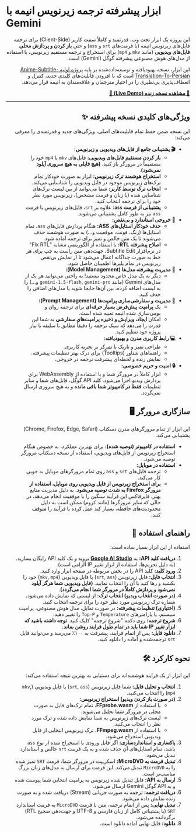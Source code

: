 # ابزار پیشرفته ترجمه زیرنویس انیمه با Gemini

<div dir="rtl">

این پروژه یک ابزار تحت وب، قدرتمند و کاملاً سمت کاربر (Client-Side) برای ترجمه فایل‌های زیرنویس انیمه (با فرمت‌های `srt` و `ass`) و حتی **باز کردن و پردازش محلی فایل‌های ویدیویی** (مانند `mkv` و `mp4`) برای استخراج و ترجمه مستقیم زیرنویس، با استفاده از مدل‌های هوش مصنوعی پیشرفته گوگل (Gemini) است.

این ابزار، نسخه بهبودیافته و توسعه‌داده‌شده بر پایه [پروژه اولیه Anime-Subtitle-Translation-To-Persian](https://github.com/Kthree-K3/Anime-Subtitle-Translation-To-Persian) است که با افزودن قابلیت‌های کلیدی جدید، کنترل و انعطاف‌پذیری بی‌نظیری را در اختیار مترجمان و علاقه‌مندان به انیمه قرار می‌دهد.

[**🚀 مشاهده نسخه زنده (Live Demo) 🚀**](https://kthree-k3.github.io/Anime-Subtitle-Translation-To-Persian-Webpage/)

</div>

---

<h2 align="right">✨ ویژگی‌های کلیدی نسخه پیشرفته</h2>

<div dir="rtl">
این نسخه ضمن حفظ تمام قابلیت‌های اصلی، ویژگی‌های جدید و قدرتمندی را معرفی می‌کند:
<ul>
  <li><b>🎬 پشتیبانی جامع از فایل‌های ویدیویی و زیرنویس:</b>
    <ul>
      <li><b>باز کردن مستقیم فایل‌های ویدیویی:</b> فایل‌های <code>mkv</code> یا <code>mp4</code> خود را مستقیماً در مرورگر باز کنید. <b>(هیچ فایلی به هیچ سروری آپلود نمی‌شود)</b>.</li>
      <li><b>استخراج هوشمند ترک زیرنویس:</b> ابزار به صورت خودکار تمام ترک‌های زیرنویس موجود در فایل ویدیویی را شناسایی می‌کند.</li>
      <li><b>انتخاب ترک توسط کاربر:</b> شما می‌توانید از بین لیست ترک‌های شناسایی شده (با زبان و فرمت مشخص)، زیرنویس مورد نظر خود را برای ترجمه انتخاب کنید.</li>
      <li><b>پشتیبانی از فرمت <code>ass</code>:</b> علاوه بر <code>srt</code>، فایل‌های زیرنویس با فرمت <code>ass</code> نیز به طور کامل پشتیبانی می‌شوند.</li>
    </ul>
  </li>
  <li><b>📄 خروجی استاندارد و بی‌نقص:</b>
    <ul>
      <li><b>حذف خودکار استایل‌های ASS:</b> هنگام پردازش فایل‌های <code>ass</code>، تمام استایل‌ها (رنگ، فونت، موقعیت و...) به صورت هوشمند حذف می‌شوند تا یک متن خالص و تمیز برای ترجمه آماده شود.</li>
      <li><b>اصلاح پیشرفته RTL:</b> با استفاده از الگوریتمی مشابه "Fix RTL" در نرم‌افزار Subtitle Edit، جهت‌دهی متن راست به چپ برای هر خط به صورت جداگانه اعمال می‌شود تا از نمایش بی‌نقص زیرنویس در تمام پلیرها اطمینان حاصل شود.</li>
    </ul>
  </li>
  <li><b>🧰 مدیریت پیشرفته مدل‌ها (Model Management):</b>
    <ul>
      <li>دیگر به یک مدل خاص محدود نیستید! به راحتی می‌توانید هر یک از مدل‌های Gemini (مانند <code>gemini-1.5-flash</code>, <code>gemini-pro</code> و...) را به لیست اضافه کرده، بین آن‌ها جابجا شوید یا مدل‌های اضافی را حذف کنید.</li>
    </ul>
  </li>
  <li><b>📝 مدیریت و سفارشی‌سازی پرامپت‌ها (Prompt Management):</b>
    <ul>
      <li>یک <b>پرامپت پیش‌فرض بسیار حرفه‌ای</b> برای ترجمه روان و بومی‌سازی شده انیمه تعبیه شده است.</li>
      <li>امکان <b>ایجاد، ویرایش و ذخیره پرامپت‌های سفارشی</b> به شما این قدرت را می‌دهد که سبک ترجمه را دقیقاً مطابق با سلیقه یا نیاز پروژه خود تنظیم کنید.</li>
    </ul>
  </li>
  <li><b>💻 رابط کاربری مدرن و بهبودیافته:</b>
    <ul>
      <li>طراحی تمیز و تاریک با تمرکز بر تجربه کاربری.</li>
      <li>راهنماهای شناور (Tooltips) برای درک بهتر تنظیمات پیشرفته.</li>
      <li>نمایش زنده و لحظه‌ای پیشرفت ترجمه در خروجی.</li>
    </ul>
  </li>
  <li><b>🔒 امنیت و حریم خصوصی:</b>
    <ul>
      <li>ابزار کاملاً در مرورگر شما و با استفاده از WebAssembly برای پردازش ویدیو اجرا می‌شود. کلید API گوگل، فایل‌های شما و سایر تنظیمات <b>فقط در کامپیوتر شما باقی مانده</b> و به هیچ سروری ارسال نمی‌گردد.</li>
    </ul>
  </li>
</ul>
</div>

<h2 align="right">🖥️ سازگاری مرورگر</h2>

<div dir="rtl">
این ابزار از تمام مرورگرهای مدرن دسکتاپ (Chrome, Firefox, Edge, Safari) پشتیبانی می‌کند.
<ul>
  <li><b>استفاده در کامپیوتر (توصیه شده):</b> برای بهترین عملکرد، به خصوص هنگام استخراج زیرنویس از فایل‌های ویدیویی، استفاده از نسخه دسکتاپ مرورگر توصیه می‌شود.</li>
  <li><b>استفاده در موبایل:</b>
    <ul>
      <li>ترجمه فایل‌های <code>srt</code> و <code>ass</code> روی تمام مرورگرهای موبایل به خوبی کار می‌کند.</li>
      <li><b>برای استخراج زیرنویس از فایل ویدیویی روی موبایل، استفاده از مرورگر Firefox به شدت توصیه می‌شود.</b> به دلیل مدیریت منابع بهتر، فایرفاکس این فرآیند سنگین را با موفقیت انجام می‌دهد، در حالی که سایر مرورگرها (مانند کروم) ممکن است به دلیل محدودیت‌های حافظه، بسیار کند عمل کرده یا فرآیند را متوقف کنند.</li>
    </ul>
  </li>
</ul>
</div>

<h2 align="right">🚀 راهنمای استفاده</h2>

<div dir="rtl">
استفاده از این ابزار بسیار ساده است:
<ol>
  <li><strong>دریافت کلید API:</strong> به <a href="https://aistudio.google.com/apikey" target="_blank"><strong>Google AI Studio</strong></a> بروید و یک کلید API رایگان بسازید. (به دلیل تحریم‌ها، استفاده از ابزار تغییر IP الزامی است).</li>
  <li><strong>ورود کلید:</strong> کلید API را در بخش مربوطه در صفحه ابزار وارد کنید.</li>
  <li><strong>انتخاب فایل:</strong> فایل زیرنویس (<code>srt</code>, <code>ass</code>) یا فایل ویدیویی (<code>mkv</code>, <code>mp4</code>) خود را بکشید و رها کنید یا آن را انتخاب نمایید. <strong>(فایل ویدیویی شما هرگز آپلود نمی‌شود و پردازش کاملاً در مرورگر شما انجام می‌گردد)</strong>.</li>
  <li><strong>(در صورت انتخاب ویدیو) انتخاب ترک:</strong> از لیستی که نمایش داده می‌شود، شماره ترک زیرنویس مورد نظر خود را برای ترجمه انتخاب کنید.</li>
  <li><strong>(اختیاری) تنظیمات پیشرفته:</strong> در صورت تمایل، مدل هوش مصنوعی، پرامپت سیستم، یا پارامترهای <code>Temperature</code> و <code>Top-P</code> را تغییر دهید.</li>
  <li><strong>شروع ترجمه:</strong> روی دکمه "شروع ترجمه" کلیک کنید. <strong>توجه داشته باشید که ابزار تغییر IP شما باید در تمام طول فرایند روشن بماند.</strong></li>
  <li><strong>دانلود فایل:</strong> پس از اتمام فرایند، پیشرفت به ۱۰۰٪ می‌رسد و می‌توانید فایل <code>srt</code> ترجمه‌شده و آماده را دانلود کنید.</li>
</ol>
</div>

<h2 align="right">🛠️ نحوه کارکرد</h2>

<div dir="rtl">
این ابزار از یک فرایند هوشمندانه برای دستیابی به بهترین نتیجه استفاده می‌کند:
<ol>
  <li><strong>انتخاب و تحلیل فایل:</strong> شما فایل زیرنویس (<code>srt</code>, <code>ass</code>) یا فایل ویدیویی (<code>mkv</code>, <code>mp4</code>) را انتخاب می‌کنید.</li>
  <li><strong>(در صورت باز کردن ویدیو) استخراج زیرنویس:</strong>
    <ul>
      <li>با استفاده از <b>FFprobe.wasm</b>، تمام ترک‌های فایل به صورت محلی در مرورگر شما تحلیل می‌شوند.</li>
      <li>لیست ترک‌های زیرنویس به شما نمایش داده شده و ترک مورد نظر را انتخاب می‌کنید.</li>
      <li>با استفاده از <b>FFmpeg.wasm</b>، ترک زیرنویس انتخابی از فایل ویدیویی استخراج می‌شود.</li>
    </ul>
  </li>
  <li><strong>پاکسازی و استانداردسازی:</strong> اگر فایل ورودی یا استخراج شده از نوع <code>ass</code> باشد، تمام استایل‌های آن حذف شده و به یک فرمت <code>srt</code> خالص و استاندارد تبدیل می‌شود.</li>
  <li><strong>تبدیل فرمت به MicroDVD:</strong> اسکریپت در مرورگر شما، فرمت <code>SRT</code> تمیز شده را به <code>MicroDVD</code> تبدیل می‌کند. این فرمت برای ارسال به مدل‌های زبان بزرگ مناسب‌تر است.</li>
  <li><strong>ارسال به API:</strong> فایل تبدیل شده زیرنویس به پرامپت انتخابی شما پیوست شده و به API گوگل Gemini ارسال می‌شود.</li>
  <li><strong>دریافت ترجمه:</strong> ترجمه به صورت جریانی (Stream) دریافت شده و به صورت زنده نمایش داده می‌شود.</li>
  <li><strong>تبدیل نهایی:</strong> پس از اتمام ترجمه، متن با فرمت <code>MicroDVD</code> به فرمت استاندارد <code>SRT</code> (با پشتیبانی کامل از زبان فارسی و UTF-8 و جهت‌دهی صحیح RTL) برگردانده می‌شود.</li>
  <li><strong>دانلود:</strong> فایل نهایی آماده دانلود است.</li>
</ol>
</div>
